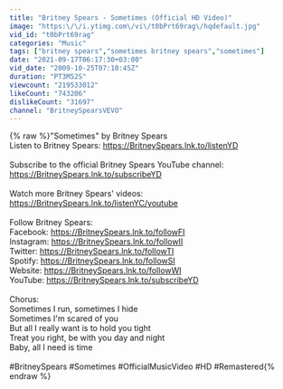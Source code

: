```yaml
---
title: "Britney Spears - Sometimes (Official HD Video)"
image: "https:\/\/i.ytimg.com\/vi\/t0bPrt69rag\/hqdefault.jpg"
vid_id: "t0bPrt69rag"
categories: "Music"
tags: ["britney spears","sometimes britney spears","sometimes"]
date: "2021-09-17T06:17:30+03:00"
vid_date: "2009-10-25T07:10:45Z"
duration: "PT3M52S"
viewcount: "219533012"
likeCount: "743206"
dislikeCount: "31697"
channel: "BritneySpearsVEVO"
---
```

{% raw %}&quot;Sometimes&quot; by Britney Spears<br />Listen to Britney Spears: <a rel="nofollow" target="blank" href="https://BritneySpears.lnk.to/listenYD">https://BritneySpears.lnk.to/listenYD</a><br /><br />Subscribe to the official Britney Spears YouTube channel: <a rel="nofollow" target="blank" href="https://BritneySpears.lnk.to/subscribeYD">https://BritneySpears.lnk.to/subscribeYD</a><br /><br />Watch more Britney Spears' videos: <a rel="nofollow" target="blank" href="https://BritneySpears.lnk.to/listenYC/youtube">https://BritneySpears.lnk.to/listenYC/youtube</a><br /><br />Follow Britney Spears:<br />Facebook: <a rel="nofollow" target="blank" href="https://BritneySpears.lnk.to/followFI">https://BritneySpears.lnk.to/followFI</a><br />Instagram: <a rel="nofollow" target="blank" href="https://BritneySpears.lnk.to/followII">https://BritneySpears.lnk.to/followII</a><br />Twitter: <a rel="nofollow" target="blank" href="https://BritneySpears.lnk.to/followTI">https://BritneySpears.lnk.to/followTI</a><br />Spotify: <a rel="nofollow" target="blank" href="https://BritneySpears.lnk.to/followSI">https://BritneySpears.lnk.to/followSI</a><br />Website: <a rel="nofollow" target="blank" href="https://BritneySpears.lnk.to/followWI">https://BritneySpears.lnk.to/followWI</a><br />YouTube: <a rel="nofollow" target="blank" href="https://BritneySpears.lnk.to/subscribeYD">https://BritneySpears.lnk.to/subscribeYD</a><br /><br />Chorus:<br />Sometimes I run, sometimes I hide<br />Sometimes I'm scared of you<br />But all I really want is to hold you tight<br />Treat you right, be with you day and night<br />Baby, all I need is time<br /><br />#BritneySpears #Sometimes #OfficialMusicVideo #HD #Remastered{% endraw %}
